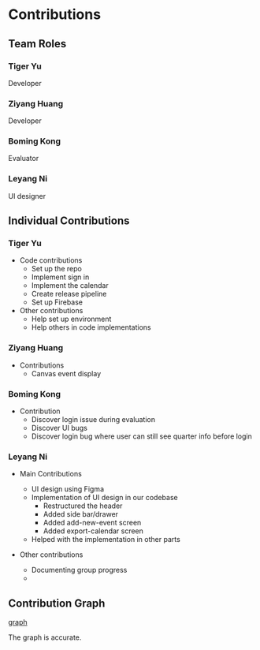 # Contributions
## Team Roles
### Tiger Yu
Developer

### Ziyang Huang
Developer

### Boming Kong
Evaluator


### Leyang Ni
UI designer



## Individual Contributions

### Tiger Yu

- Code contributions
  - Set up the repo
  - Implement sign in
  - Implement the calendar
  - Create release pipeline
  - Set up Firebase
- Other contributions
  - Help set up environment
  - Help others in code implementations

### Ziyang Huang
- Contributions
  - Canvas event display

### Boming Kong
- Contribution
  - Discover login issue during evaluation
  - Discover UI bugs
  - Discover login bug where user can still see quarter info before login

### Leyang Ni
- Main Contributions
  - UI design using Figma
  - Implementation of UI design in our codebase
    - Restructured the header
    - Added side bar/drawer
    - Added add-new-event screen
    - Added export-calendar screen
  - Helped with the implementation in other parts
  
- Other contributions
  - Documenting group progress
  - 

## Contribution Graph

[graph](https://github.com/ucsb-cs184-f24/team16/graphs/contributors)

The graph is accurate.
